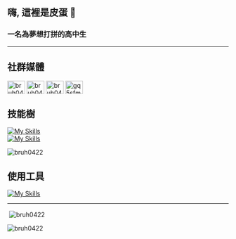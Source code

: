## 嗨, 這裡是皮蛋 👋
### 一名為夢想打拼的高中生

---

## 社群媒體
<p align="left">
<a href="https://fb.com/bruh0422" target="blank"><img align="center" src="https://raw.githubusercontent.com/rahuldkjain/github-profile-readme-generator/master/src/images/icons/Social/facebook.svg" alt="bruh0422" height="30" width="40"/></a>
<a href="https://instagram.com/bruh0422" target="blank"><img align="center" src="https://raw.githubusercontent.com/rahuldkjain/github-profile-readme-generator/master/src/images/icons/Social/instagram.svg" alt="bruh040422" height="30" width="40"/></a>
<a href="https://www.youtube.com/c/bruh0402" target="blank"><img align="center" src="https://raw.githubusercontent.com/rahuldkjain/github-profile-readme-generator/master/src/images/icons/Social/youtube.svg" alt="bruh04022" height="30" width="40"/></a>
<a href="https://discord.gg/gq5sfmttWW" target="blank"><img align="center" src="https://raw.githubusercontent.com/rahuldkjain/github-profile-readme-generator/master/src/images/icons/Social/discord.svg" alt="gq5sfmttWW" height="30" width="40"/></a>
</p>

## 技能樹
[![My Skills](https://skillicons.dev/icons?i=discord,bots,md,html,css)](https://skillicons.dev)\
[![My Skills](https://skillicons.dev/icons?i=py,cpp,java,flask,git,mysql)](https://skillicons.dev)
<p><img src="https://github-readme-stats.vercel.app/api/top-langs?username=bruh0422&show_icons=true&locale=en&layout=compact" alt="bruh0422"/></p>

## 使用工具
[![My Skills](https://skillicons.dev/icons?i=windows,vscode,github,postman,stackoverflow)](https://skillicons.dev)

---

<p>&nbsp;<img align="center" src="https://github-readme-stats.vercel.app/api?username=bruh0422&show_icons=true&locale=en" alt="bruh0422"/></p>
<p><img align="center" src="https://github-readme-streak-stats.herokuapp.com/?user=bruh0422&" alt="bruh0422"/></p>
